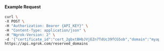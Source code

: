 <!-- Code generated for API Clients. DO NOT EDIT. -->

#### Example Request

```bash
curl \
-X POST \
-H "Authorization: Bearer {API_KEY}" \
-H "Content-Type: application/json" \
-H "Ngrok-Version: 2" \
-d '{"certificate_id":"cert_2gbxtBHbJVjEZn7TdUc39fCG5ob","domain":"myapp.mydomain.com","region":"us"}' \
https://api.ngrok.com/reserved_domains
```
